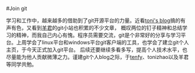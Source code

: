 #Join git

学习和工作中，越来越多的借助到了git开源平台的力量。近看<a href="http://www.tonizhao.tk">toni's blog</a>搞的有声有色，又看到<a href="http://lefengyang.github.io">羊君</a>的git小站也积累的不少文章，
概叹两位的钉子精神和总结学习的精神，而我自己内心有愧。程序员需要交流，git是个非常好的分享与学习平台。上周学会了linux平台和windows平台git客户端的工具，也学会了建立git个人主页，于今天正式加入git平台。
后续还要继续多看多写，提高个人技术水平，也尽量能为他人贡献微薄之力。谨建git个人blog之际，于<a href="http://blog.csdn.net/tenfyguo/">tenfy</a>、tonizhao以及羊君等同学共勉。
